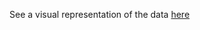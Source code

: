 See a visual representation of the data [here](https://github.com/isabelchew/paper2/blob/master/descriptive.html)
